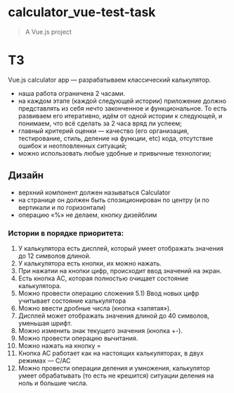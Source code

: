 # calculator_vue-test-task

> A Vue.js project

# ТЗ

Vue.js calculator app — разрабатываем классический калькулятор.

- наша работа ограничена 2 часами.
- на каждом этапе (каждой следующей истории) приложение должно представлять из себя нечто законченное и функциональное. То есть развиваем его итеративно, идём от одной истории к следующей, и понимаем, что всё сделать за 2 часа вряд ли успеем;
- главный критерий оценки — качество (его организация, тестирование, стиль, деление на функции, etc) кода, отсутствие ошибок и неотловленных ситуаций;
- можно использовать любые удобные и привычные технологии;

## Дизайн

[](https://www.notion.so/207323e34ea1496d932c5c606a3dbde4#d4ba88a20b2848fa9cc4682c9c3a547d)

- верхний компонент должен называться Calculator
- на странице он должен быть спозиционирован по центру (и по вертикали и по горизонтали)
- операцию «%» не делаем, кнопку дизейблим

### Истории в порядке приоритета:

1. У калькулятора есть дисплей, который умеет отображать значения до 12 символов длиной.
2. У калькулятора есть кнопки, их можно нажать.
3. При нажатии на кнопки цифр, происходит ввод значений на экран.
4. Есть кнопка AC, которая полностью очищает состояние калькулятора.
5. Можно провести операцию сложения
5.1) Ввод новых цифр учитывает состояние калькулятора
6. Можно ввести дробные числа (кнопка «запятая»).
7. Дисплей может отображать значения длиной до 40 символов, уменьшая шрифт.
8. Можно изменить знак текущего значения (кнопка +-).
9. Можно провести операцию вычитания.
10. Можно нажать на кнопку =
11. Кнопка AC работает как на настоящих калькуляторах, в двух режимах — C/AC
12. Можно провести операции деления и умножения, калькулятор умеет обрабатывать (то есть не крешится) ситуации деления на ноль и большие числа.
